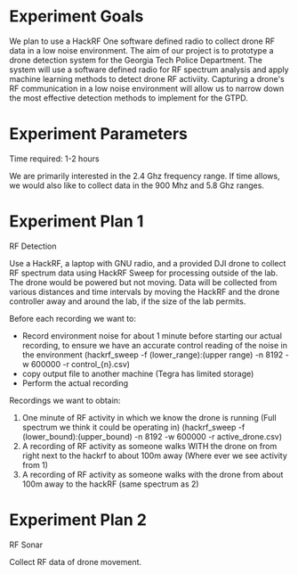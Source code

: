 # Experiment Goals

We plan to use a HackRF One software defined radio to collect drone RF data in a low noise environment. The aim of our project is to prototype a drone detection system for the Georgia Tech Police Department. The system will use a software defined radio for RF spectrum analysis and apply machine learning methods to detect drone RF activiity. Capturing a drone's RF communication in a low noise environment will allow us to narrow down the most effective detection methods to implement for the GTPD.


# Experiment Parameters

Time required: 1-2 hours


We are primarily interested in the 2.4 Ghz frequency range. If time allows, we would also like to collect data in the 900 Mhz and 5.8 Ghz ranges.

# Experiment Plan 1  
RF Detection

Use a HackRF, a laptop with GNU radio, and a provided DJI drone to collect RF spectrum data using HackRF Sweep for processing outside of the lab. The drone would be powered but not moving. Data will be collected from various distances and time intervals by moving the HackRF and the drone controller away and around the lab, if the size of the lab permits.

Before each recording we want to:
- Record environment noise for about 1 minute before starting our actual recording, to ensure we have an accurate control reading of the noise in the environment
(hackrf_sweep -f (lower_range):(upper range) -n 8192 -w 600000 -r control_{n}.csv)
- copy output file to another machine (Tegra has limited storage)
- Perform the actual recording

Recordings we want to obtain:
1. One minute of RF activity in which we know the drone is running (Full spectrum we think it could be operating in) 
(hackrf_sweep -f (lower_bound):(upper_bound) -n 8192 -w 600000 -r active_drone.csv)
2. A recording of RF activity as someone walks WITH the drone on from right next to the hackrf to about 100m away (Where ever we see activity from 1)
3. A recording of RF activity as someone walks with the drone from about 100m away to the hackRF (same spectrum as 2)

# Experiment Plan 2  
RF Sonar

Collect RF data of drone movement.
